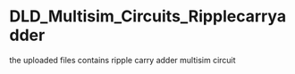 # DLD_Multisim_Circuits_Ripplecarryadder
the uploaded files contains ripple carry adder multisim circuit
